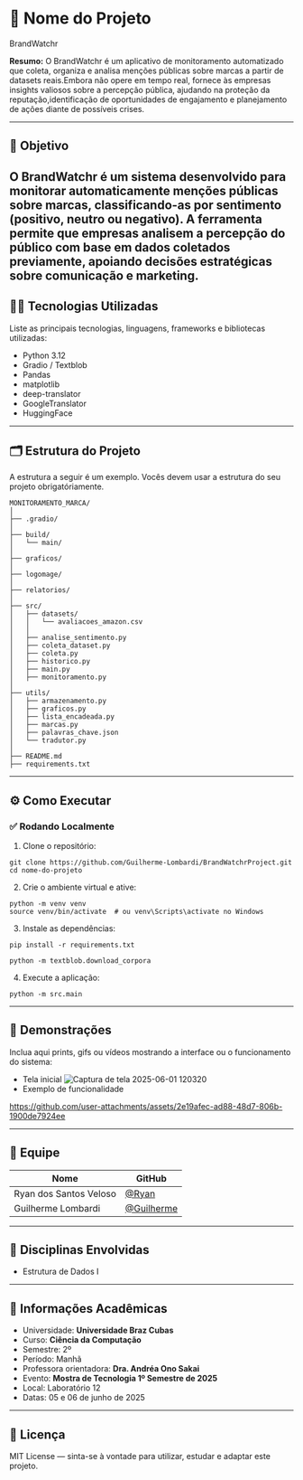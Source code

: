 # 🚀 Nome do Projeto
BrandWatchr

**Resumo:** O BrandWatchr é um aplicativo de monitoramento automatizado que coleta, organiza e analisa menções públicas sobre marcas a partir de datasets reais.Embora não opere em tempo real, fornece às empresas insights valiosos sobre a percepção pública, ajudando na proteção da reputação,identificação de oportunidades de engajamento e planejamento de ações diante de possíveis crises.

---

## 🎯 Objetivo

O BrandWatchr é um sistema desenvolvido para monitorar automaticamente menções públicas sobre marcas, classificando-as por sentimento (positivo, neutro ou negativo). A ferramenta permite que empresas analisem a percepção do público com base em dados coletados previamente, apoiando decisões estratégicas sobre comunicação e marketing.
---

## 👨‍💻 Tecnologias Utilizadas

Liste as principais tecnologias, linguagens, frameworks e bibliotecas utilizadas:

- Python 3.12 
- Gradio / Textblob
- Pandas
- matplotlib
- deep-translator
- GoogleTranslator
- HuggingFace

---

## 🗂️ Estrutura do Projeto

A estrutura a seguir é um exemplo. Vocês devem usar a estrutura do seu projeto obrigatóriamente. 
```
MONITORAMENTO_MARCA/
│
├── .gradio/                   
│
├── build/                     
│   └── main/                  
│
├── graficos/                  
│
├── logomage/                  
│
├── relatorios/                
│
├── src/                       
│   ├── datasets/              
│   │   └── avaliacoes_amazon.csv  
│   │
│   ├── analise_sentimento.py  
│   ├── coleta_dataset.py      
│   ├── coleta.py              
│   ├── historico.py           
│   ├── main.py                
│   ├── monitoramento.py       
│
├── utils/                     
│   ├── armazenamento.py       
│   ├── graficos.py            
│   ├── lista_encadeada.py     
│   ├── marcas.py              
│   ├── palavras_chave.json    
│   └── tradutor.py            
│
├── README.md                  
├── requirements.txt         
```

---

## ⚙️ Como Executar

### ✅ Rodando Localmente

1. Clone o repositório:

```
git clone https://github.com/Guilherme-Lombardi/BrandWatchrProject.git
cd nome-do-projeto
```

2. Crie o ambiente virtual e ative:

```
python -m venv venv
source venv/bin/activate  # ou venv\Scripts\activate no Windows
```

3. Instale as dependências:

```
pip install -r requirements.txt

python -m textblob.download_corpora
```

4. Execute a aplicação:

```
python -m src.main
```

---

## 📸 Demonstrações

Inclua aqui prints, gifs ou vídeos mostrando a interface ou o funcionamento do sistema:

- Tela inicial
  ![Captura de tela 2025-06-01 120320](https://github.com/user-attachments/assets/94110b16-31f0-41b9-a34f-f090fefeafaf)
- Exemplo de funcionalidade</br>

https://github.com/user-attachments/assets/2e19afec-ad88-48d7-806b-1900de7924ee

---

## 👥 Equipe

| Nome | GitHub |
|------|--------|
| Ryan dos Santos Veloso | [@Ryan](https://github.com/1s4ntos) |
| Guilherme Lombardi| [@Guilherme](https://github.com/Guilherme-Lombardi) |

---

## 🧠 Disciplinas Envolvidas

- Estrutura de Dados I

---

## 🏫 Informações Acadêmicas

- Universidade: **Universidade Braz Cubas**
- Curso: **Ciência da Computação**
- Semestre: 2º 
- Período: Manhã
- Professora orientadora: **Dra. Andréa Ono Sakai**
- Evento: **Mostra de Tecnologia 1º Semestre de 2025**
- Local: Laboratório 12
- Datas: 05 e 06 de junho de 2025

---

## 📄 Licença

MIT License — sinta-se à vontade para utilizar, estudar e adaptar este projeto.
